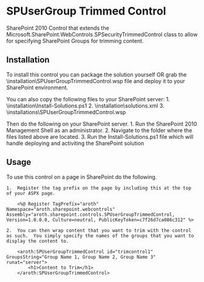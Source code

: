 SPUserGroup Trimmed Control
=========================

SharePoint 2010 Control that extends the Microsoft.SharePoint.WebControls.SPSecurityTrimmedControl class to allow for specifying SharePoint Groups for trimming content.

Installation
------------

To install this control you can package the solution yourself OR grab the \installation\SPUserGroupTrimmedControl.wsp file and deploy it to your SharePoint environment.

You can also copy the following files to your SharePoint server:
	1. \installation\Install-Solutions.ps1
	2. \installation\solutions.xml
	3. \installations\SPUserGroupTrimmedControl.wsp

Then do the following on your SharePoint server.
	1.  Run the SharePoint 2010 Management Shell as an administrator.
	2.  Navigate to the folder where the files listed above are located.
	3.  Run the Install-Solutions.ps1 file which will handle deploying and activiting the SharePoint solution

Usage
-----

To use this control on a page in SharePoint do the following.

	1.  Register the tag prefix on the page by including this at the top of your ASPX page.
		
		<%@ Register TagPrefix="aroth" Namespace="aroth.sharepoint.webcontrols" Assembly="aroth.sharepoint.controls.SPUserGroupTrimmedControl, Version=1.0.0.0, Culture=neutral, PublicKeyToken=c7f26d7ca086c312" %>

	2.  You can then wrap content that you want to trim with the control as such.  You simply specify the names of the groups that you want to display the content to.

		<aroth:SPUserGroupTrimmedControl id="trimcontrol1" GroupsString="Group Name 1, Group Name 2, Group Name 3" runat="server">
			<h1>Content to Trim</h1>
		</aroth:SPUserGroupTrimmedControl>

		
